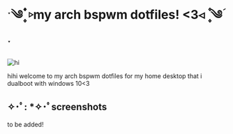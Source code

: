 # ˑ༄ؘ ۪۪۫۫ ▹my arch bspwm dotfiles! <3◃ ۪۪۫۫ ༄ؘ ˑ

![hi](https://c.tenor.com/-z_KsmV3HAkAAAAC/asuka-evangelion.gif)

hihi welcome to my arch bspwm dotfiles for my home desktop that i dualboot with windows 10<3

## ✧･ﾟ: *✧･ﾟscreenshots

to be added!


